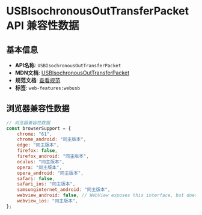 # USBIsochronousOutTransferPacket API 兼容性数据

## 基本信息

- **API名称**: `USBIsochronousOutTransferPacket`
- **MDN文档**: [USBIsochronousOutTransferPacket](https://developer.mozilla.org/docs/Web/API/USBIsochronousOutTransferPacket)
- **规范文档**: [查看规范](https://wicg.github.io/webusb/#usbisochronousouttransferpacket)
- **标签**: `web-features:webusb`

## 浏览器兼容性数据

```javascript
// 浏览器兼容性数据
const browserSupport = {
    chrome: "61",
    chrome_android: "同主版本",
    edge: "同主版本",
    firefox: false,
    firefox_android: "同主版本",
    oculus: "同主版本",
    opera: "同主版本",
    opera_android: "同主版本",
    safari: false,
    safari_ios: "同主版本",
    samsunginternet_android: "同主版本",
    webview_android: false, // WebView exposes this interface, but does not support WebUSB. See [bug 41441927](https://crbug.com/41...,
    webview_ios: "同主版本",
};

```

